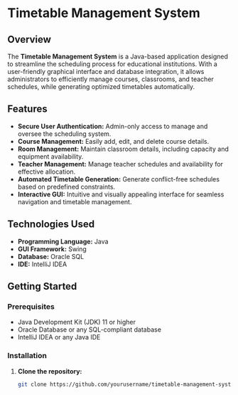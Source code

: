 # Timetable Management System

## Overview

The **Timetable Management System** is a Java-based application designed to streamline the scheduling process for educational institutions. With a user-friendly graphical interface and database integration, it allows administrators to efficiently manage courses, classrooms, and teacher schedules, while generating optimized timetables automatically.

## Features

- **Secure User Authentication:** Admin-only access to manage and oversee the scheduling system.
- **Course Management:** Easily add, edit, and delete course details.
- **Room Management:** Maintain classroom details, including capacity and equipment availability.
- **Teacher Management:** Manage teacher schedules and availability for effective allocation.
- **Automated Timetable Generation:** Generate conflict-free schedules based on predefined constraints.
- **Interactive GUI:** Intuitive and visually appealing interface for seamless navigation and timetable management.

## Technologies Used

- **Programming Language:** Java  
- **GUI Framework:** Swing  
- **Database:** Oracle SQL  
- **IDE:** IntelliJ IDEA  

## Getting Started

### Prerequisites

- Java Development Kit (JDK) 11 or higher  
- Oracle Database or any SQL-compliant database  
- IntelliJ IDEA or any Java IDE  

### Installation

1. **Clone the repository:**  
   ```bash
   git clone https://github.com/yourusername/timetable-management-system.git
